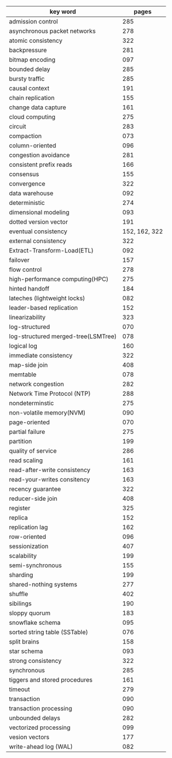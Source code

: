 
| key word                            | pages         |
| ----------------------------------- | ------------- |
| admission control                   | 285           |
| asynchronous packet networks        | 278           |
| atomic consistency                  | 322           |
| backpressure                        | 281           |
| bitmap encoding                     | 097           |
| bounded delay                       | 285           |
| bursty traffic                      | 285           |
| causal context                      | 191           |
| chain replication                   | 155           |
| change data capture                 | 161           |
| cloud computing                     | 275           |
| circuit                             | 283           |
| compaction                          | 073           |
| column-oriented                     | 096           |
| congestion avoidance                | 281           |
| consistent prefix reads             | 166           |
| consensus                           | 155           |
| convergence                         | 322           |
| data warehouse                      | 092           |
| deterministic                       | 274           |
| dimensional modeling                | 093           |
| dotted version vector               | 191           |
| eventual consistency                | 152, 162, 322 |
| external consistency                | 322           |
| Extract-Transform-Load(ETL)         | 092           |
| failover                            | 157           |
| flow control                        | 278           |
| high-performance computing(HPC)     | 275           |
| hinted handoff                      | 184           |
| lateches (lightweight locks)        | 082           |
| leader-based replication            | 152           |
| linearizability                     | 323           |
| log-structured                      | 070           |
| log-structured merged-tree(LSMTree) | 078           |
| logical log                         | 160           |
| immediate consistency               | 322           |
| map-side join                       | 408           |
| memtable                            | 078           |
| network congestion                  | 282           |
| Network Time Protocol (NTP)         | 288           |
| nondeterminstic                     | 275           |
| non-volatile memory(NVM)            | 090           |
| page-oriented                       | 070           |
| partial failure                     | 275           |
| partition                           | 199           |
| quality of service                  | 286           |
| read scaling                        | 161           |
| read-after-write consistency        | 163           |
| read-your-writes consitency         | 163           |
| recency guarantee                   | 322           |
| reducer-side join                   | 408           |
| register                            | 325           |
| replica                             | 152           |
| replication lag                     | 162           |
| row-oriented                        | 096           |
| sessionization                      | 407           |
| scalability                         | 199           |
| semi-synchronous                    | 155           |
| sharding                            | 199           |
| shared-nothing systems              | 277           |
| shuffle                             | 402           |
| sibilings                           | 190           |
| sloppy quorum                       | 183           |
| snowflake schema                    | 095           |
| sorted string table (SSTable)       | 076           |
| split brains                        | 158           |
| star schema                         | 093           |
| strong consistency                  | 322           |
| synchronous                         | 285           |
| tiggers and stored procedures       | 161           |
| timeout                             | 279           |
| transaction                         | 090           |
| transaction processing              | 090           |
| unbounded delays                    | 282           |
| vectorized processing               | 099           |
| vesion vectors                      | 177           |
| write-ahead log (WAL)               | 082           |